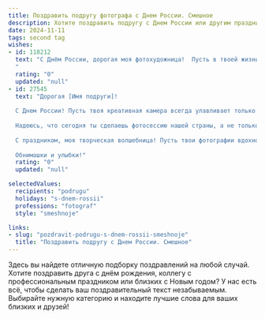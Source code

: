 ```yaml
---
title: Поздравить подругу фотографа с Днем России. Смешное
description: Хотите поздравить подругу с Днем России или другим праздником? Наш ИИ создаст незабываемое поздравление, а вы обязательно выделитесь среди других.  
date: 2024-11-11
tags: second tag
wishes:
- id: 118212
  text: "С Днём России, дорогая моя фотохудожница!  Пусть в твоей жизни будет столько же ярких кадров, сколько у тебя подписчиков в Инстаграме (а их, я знаю, тьма!), и пусть каждый снимок будет шедевром, даже если объект съемки – я после трёх бокалов шампанского! 😉
  "
  rating: "0"
  updated: "null"
- id: 27545
  text: "Дорогая [Имя подруги]!
  
  С Днем России! Пусть твоя креативная камера всегда улавливает только яркие моменты нашей Родины – от величественных гор до забавных фасадов, где птичка на проводе не просто птичка, а истинный шедевр! Желаю тебе, чтобы каждый кадр был таким же неповторимым, как наши дружеские воспоминания.
  
  Надеюсь, что сегодня ты сделаешь фотосессию нашей страны, а не только её изображение на паспорте! Пусть твой объектив всегда фокусируется на хорошем настроении, а бессонные ночи за монтажом заменятся вечерами с хорошей компанией и закусками пофотографированному борщу!
  
  С праздником, моя творческая волшебница! Пусть твои фотографии вдохновляют, а любовь к Родине запечатлится в каждом кадре!
  
  Обнимашки и улыбки!"
  rating: "0"
  updated: "null"

selectedValues:
  recipients: "podrugu"
  holidays: "s-dnem-rossii"
  professions: "fotograf"
  style: "smeshnoje"

links:
- slug: "pozdravit-podrugu-s-dnem-rossii-smeshnoje"
  title: "Поздравить подругу с Днем России. Смешное"
---
```


Здесь вы найдете отличную подборку поздравлений на любой случай.
Хотите поздравить друга с днём рождения, коллегу с профессиональным праздником или близких с Новым годом? У нас есть всё, чтобы сделать ваш поздравительный текст незабываемым. Выбирайте нужную категорию и находите лучшие слова для ваших близких и друзей!

